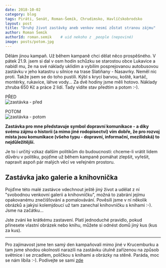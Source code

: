 ```yaml
---
date: 2018-10-02
category: blog
tags: Piráti, Senát, Roman-Šemík, Chrudimsko, Havlíčskobrodsko
layout: post
title: "Druhý život zastávky aneb venkov nesmí zůstat stranou zájmu"
author: Roman Šemík
authorId: roman.semik    # uid nekoho z _people (nepoviné)
image: posts/potom.jpg
---
```


Dělám jinou kampaň. Už během kampaně chci dělat něco prospěšného. 
V pátek 21.9. jsem si dal v osm hodin schůzku se starostou obce Lukavice a nabídl mu, že na své náklady uklidím a vybílím posprejovanou autobusovou zastávku v jeho katastru u silnice na trase Slatiňany - Nasavrky. Neměl nic proti. Takže jsem se do toho pustili. Kýbl s krycí barvou, koště, kartáč, montérky, rukavice, láhve vody... Za dvě hodiny jsme měli hotovo. Náklady zhruba 650 Kč a práce 2 lidí. Tady vidíte stav předtím a potom :-).

PŘED<br/>
![zastávka - před](/assets/img/posts/zastavka.jpg)

POTOM<br/>
![zastávka - potom](/assets/img/posts/potom.jpg)

**Zastávka pro mne představuje symbol dopravní komunikace - a díky svému zájmu o historii (a mimo jiné rodopisectví) vím dobře, že pro rozvoj místa jsou komunikace (všeho typu - dopravní, informační, mezilidská) to nejdůležitější.** 

Je to i určitý vzkaz dalším politikům do budoucnosti: chceme-li vrátit lidem důvěru v politiku, pojďme už během kampaně pomáhat zlepšit, vyřešit, napravit aspoň pár malých věcí ve veřejném prostoru.

## Zastávka jako galerie a knihovnička
Pojďme této malé zastávce vdechnout ještě jiný život a udělat z ní "svobodnou venkovní galerii a knihovničku", možná to zabrání jejímu opakovanému znečišťování a pomalovávání. Pověsili jsme v ní několik obrázků a jakýsi kolemjdoucí už tam zanechal knihovničku s knihami :-). Jsme na začátku...

Jste zváni ke krátkému zastavení. Platí jednoduché pravidlo, pokud přinesete vlastní obrázek nebo knihu, můžete si odnést domů jiný kus (kus za kus).

* * *

Pro zajímavost jsme ten samý den kampaňovali mimo jiné v Krucemburku a tam jsme shodou okolností narazili na zastávku útulně zařízenou na způsob světnice i se zrcadlem, poličkou s knihami a obrázky na stěně. Paráda, moc se nám líbila :-). Podívejte se sami [zde](https://www.irozhlas.cz/zpravy-domov/krucemburk-havlickobrodsko-autobusova-zastavka_1711121405_pj)


